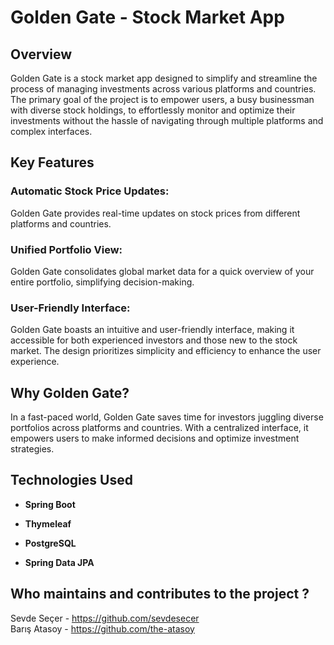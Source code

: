 # Golden Gate - Stock Market App
## Overview
Golden Gate is a stock market app designed to simplify and streamline the process of managing investments across various platforms and countries.
The primary goal of the project is to empower users, a busy businessman with diverse stock holdings, to effortlessly monitor and optimize their investments without the hassle of navigating through multiple platforms and complex interfaces.

## Key Features

### Automatic Stock Price Updates: <br/>
Golden Gate provides real-time updates on stock prices from different platforms and countries.

### Unified Portfolio View: <br/>
Golden Gate consolidates global market data for a quick overview of your entire portfolio, simplifying decision-making.

### User-Friendly Interface: <br/>
Golden Gate boasts an intuitive and user-friendly interface, making it accessible for both experienced investors and those new to the stock market. The design prioritizes simplicity and efficiency to enhance the user experience.

## Why Golden Gate?
In a fast-paced world, Golden Gate saves time for investors juggling diverse portfolios across platforms and countries. With a centralized interface, it empowers users to make informed decisions and optimize investment strategies.

## Technologies Used

- **Spring Boot** 

- **Thymeleaf**

- **PostgreSQL** 

- **Spring Data JPA** 

## Who maintains and contributes to the project ?  <br/>
Sevde Seçer - https://github.com/sevdesecer  <br/>
Barış Atasoy - https://github.com/the-atasoy
